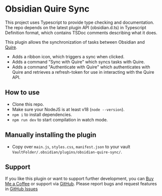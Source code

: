 # Obsidian Quire Sync

This project uses Typescript to provide type checking and documentation.
The repo depends on the latest plugin API (obsidian.d.ts) in Typescript Definition format, which contains TSDoc comments describing what it does.

This plugin allows the synchronization of tasks between Obsidian and [Quire](https://quire.io).

- Adds a ribbon icon, which triggers a sync when clicked.
- Adds a command "Sync with Quire" which syncs tasks with Quire.
- Adds a command "Authenticate with Quire" which authenticates with Quire and retrieves a refresh-token for use in interacting with the Quire API.

## How to use

- Clone this repo.
- Make sure your NodeJS is at least v18 (`node --version`).
- `npm i` to install dependencies.
- `npm run dev` to start compilation in watch mode.

## Manually installing the plugin

- Copy over `main.js`, `styles.css`, `manifest.json` to your vault `VaultFolder/.obsidian/plugins/obsidian-quire-sync/`.

## Support

If you like this plugin or want to support further development, you can [Buy Me a Coffee](https://www.buymeacoffee.com/lazyguru) or support via [GitHub](https://github.com/sponsors/lazyguru).
Please report bugs and request features in [GitHub Issues](https://github.com/lazyguru/obsidian-quire-sync/issues)
